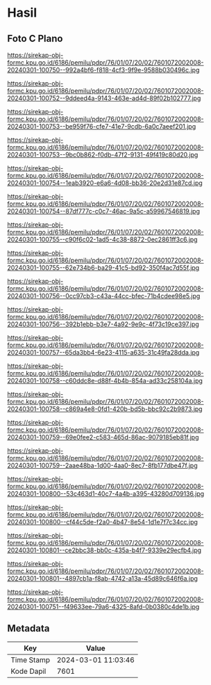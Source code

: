 # Hasil

## Foto C Plano

https://sirekap-obj-formc.kpu.go.id/6186/pemilu/pdpr/76/01/07/20/02/7601072002008-20240301-100750--992a4bf6-f818-4cf3-9f9e-9588b030496c.jpg

https://sirekap-obj-formc.kpu.go.id/6186/pemilu/pdpr/76/01/07/20/02/7601072002008-20240301-100752--9ddeed4a-9143-463e-ad4d-89f02b102777.jpg

https://sirekap-obj-formc.kpu.go.id/6186/pemilu/pdpr/76/01/07/20/02/7601072002008-20240301-100753--be959f76-cfe7-41e7-9cdb-6a0c7aeef201.jpg

https://sirekap-obj-formc.kpu.go.id/6186/pemilu/pdpr/76/01/07/20/02/7601072002008-20240301-100753--9bc0b862-f0db-47f2-9131-49f419c80d20.jpg

https://sirekap-obj-formc.kpu.go.id/6186/pemilu/pdpr/76/01/07/20/02/7601072002008-20240301-100754--1eab3920-e6a6-4d08-bb36-20e2d31e87cd.jpg

https://sirekap-obj-formc.kpu.go.id/6186/pemilu/pdpr/76/01/07/20/02/7601072002008-20240301-100754--87df777c-c0c7-46ac-9a5c-a59967546819.jpg

https://sirekap-obj-formc.kpu.go.id/6186/pemilu/pdpr/76/01/07/20/02/7601072002008-20240301-100755--c90f6c02-1ad5-4c38-8872-0ec2861ff3c6.jpg

https://sirekap-obj-formc.kpu.go.id/6186/pemilu/pdpr/76/01/07/20/02/7601072002008-20240301-100755--62e734b6-ba29-41c5-bd92-350f4ac7d55f.jpg

https://sirekap-obj-formc.kpu.go.id/6186/pemilu/pdpr/76/01/07/20/02/7601072002008-20240301-100756--0cc97cb3-c43a-44cc-bfec-71b4cdee98e5.jpg

https://sirekap-obj-formc.kpu.go.id/6186/pemilu/pdpr/76/01/07/20/02/7601072002008-20240301-100756--392b1ebb-b3e7-4a92-9e9c-4f73c19ce397.jpg

https://sirekap-obj-formc.kpu.go.id/6186/pemilu/pdpr/76/01/07/20/02/7601072002008-20240301-100757--65da3bb4-6e23-4115-a635-31c49fa28dda.jpg

https://sirekap-obj-formc.kpu.go.id/6186/pemilu/pdpr/76/01/07/20/02/7601072002008-20240301-100758--c60ddc8e-d88f-4b4b-854a-ad33c258104a.jpg

https://sirekap-obj-formc.kpu.go.id/6186/pemilu/pdpr/76/01/07/20/02/7601072002008-20240301-100758--c869a4e8-0fd1-420b-bd5b-bbc92c2b9873.jpg

https://sirekap-obj-formc.kpu.go.id/6186/pemilu/pdpr/76/01/07/20/02/7601072002008-20240301-100759--69e0fee2-c583-465d-86ac-9079185eb81f.jpg

https://sirekap-obj-formc.kpu.go.id/6186/pemilu/pdpr/76/01/07/20/02/7601072002008-20240301-100759--2aae48ba-1d00-4aa0-8ec7-8fb177dbe47f.jpg

https://sirekap-obj-formc.kpu.go.id/6186/pemilu/pdpr/76/01/07/20/02/7601072002008-20240301-100800--53c463d1-40c7-4a4b-a395-43280d709136.jpg

https://sirekap-obj-formc.kpu.go.id/6186/pemilu/pdpr/76/01/07/20/02/7601072002008-20240301-100800--cf44c5de-f2a0-4b47-8e54-1d1e7f7c34cc.jpg

https://sirekap-obj-formc.kpu.go.id/6186/pemilu/pdpr/76/01/07/20/02/7601072002008-20240301-100801--ce2bbc38-bb0c-435a-b4f7-9339e29ecfb4.jpg

https://sirekap-obj-formc.kpu.go.id/6186/pemilu/pdpr/76/01/07/20/02/7601072002008-20240301-100801--4897cb1a-f8ab-4742-a13a-45d89c646f6a.jpg

https://sirekap-obj-formc.kpu.go.id/6186/pemilu/pdpr/76/01/07/20/02/7601072002008-20240301-100751--f49633ee-79a6-4325-8afd-0b0380c4de1b.jpg


## Metadata

| Key        | Value               |
| ---------- | ------------------- |
| Time Stamp | 2024-03-01 11:03:46 |
| Kode Dapil | 7601                |



